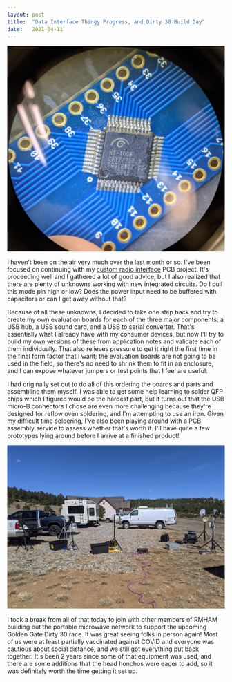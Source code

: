 ```yaml
---
layout: post
title:  "Data Interface Thingy Progress, and Dirty 30 Build Day"
date:   2021-04-11
---
```

![QFP microchip through a microscope](/assets/2021-04-06-qfp.jpg)

I haven't been on the air very much over the last month or so. I've been focused on continuing with
my [custom radio interface](https://github.com/k0swe/tx500-data-interface) PCB project. It's
proceeding well and I gathered a lot of good advice, but I also realized that there are plenty of
unknowns working with new integrated circuits. Do I pull this mode pin high or low? Does the power
input need to be buffered with capacitors or can I get away without that?

Because of all these unknowns, I decided to take one step back and try to create my own evaluation
boards for each of the three major components: a USB hub, a USB sound card, and a USB to serial
converter. That's essentially what I already have with my consumer devices, but now I'll try to
build my own versions of these from application notes and validate each of them individually. That
also relieves pressure to get it right the first time in the final form factor that I want; the
evaluation boards are not going to be used in the field, so there's no need to shrink them to fit in
an enclosure, and I can expose whatever jumpers or test points that I feel are useful.

I had originally set out to do all of this ordering the boards and parts and assembling them myself.
I was able to get some help learning to solder QFP chips which I figured would be the hardest part,
but it turns out that the USB micro-B connectors I chose are even more challenging because they're
designed for reflow oven soldering, and I'm attempting to use an iron. Given my difficult time
soldering, I've also been playing around with a PCB assembly service to assess whether that's worth
it. I'll have quite a few prototypes lying around before I arrive at a finished product!

![Microwave radios deployed in a parking lot](/assets/2021-04-11-dirty-30-prep.jpg)

I took a break from all of that today to join with other members of RMHAM building out the portable
microwave network to support the upcoming Golden Gate Dirty 30 race. It was great seeing folks in
person again! Most of us were at least partially vaccinated against COVID and everyone was cautious
about social distance, and we still got everything put back together. It's been 2 years since some
of that equipment was used, and there are some additions that the head honchos were eager to add, so
it was definitely worth the time getting it set up.
